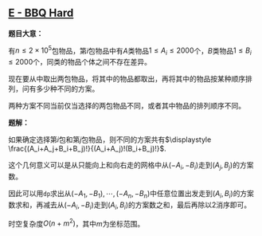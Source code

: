 ## [E - BBQ Hard](https://agc001.contest.atcoder.jp/tasks/agc001_e)

**题目大意：**

有$n\le2\times10^5$包物品，第$i$包物品中有$A$类物品$1\le A_i\le2000$个，$B$类物品$1\le B_i\le2000$个，同类的物品个体之间不存在差异。

现在要从中取出两包物品，将其中的物品都取出，再将其中的物品按某种顺序排列，问有多少种不同的方案。

两种方案不同当前仅当选择的两包物品不同，或者其中物品的排列顺序不同。

**题解：**

如果确定选择第$i$包和第$j$包物品，则不同的方案共有$\displaystyle \frac{(A_i+A_j+B_i+B_j)!}{(A_i+A_j)!(B_i+B_j)!}$.

这个几何意义可以是从只能向上和向右走的网格中从$(-A_i,-B_i)$走到$(A_j,B_j)$的方案数。

因此可以用`dp`求出从$(-A_1,-B_1),\cdots,(-A_n,-B_n)$中任意位置出发走到$(A_i,B_i)$的方案数求和，再减去从$(-A_i,-B_i)$走到$(A_i,B_i)$的方案数之和，最后再除以$2$消序即可。

时空复杂度$O(n+m^2)$，其中$m$为坐标范围。